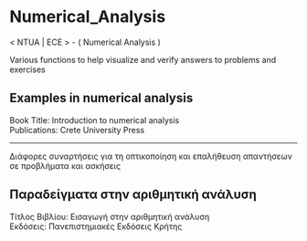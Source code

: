 # Numerical_Analysis
&lt; NTUA | ECE > - ( Numerical Analysis )

Various functions to help visualize and verify answers to problems and exercises

Examples in numerical analysis
------------------------------------

Book Title: Introduction to numerical analysis  
Publications: Crete University Press

---

Διάφορες συναρτήσεις για τη οπτικοποίηση και επαλήθευση απαντήσεων σε προβλήματα και ασκήσεις

Παραδείγματα στην αριθμητική ανάλυση
------------------------------------

Τίτλος Βιβλίου:	Εισαγωγή στην αριθμητική ανάλυση  
Εκδόσεις:	Πανεπιστημιακές Εκδόσεις Κρήτης
